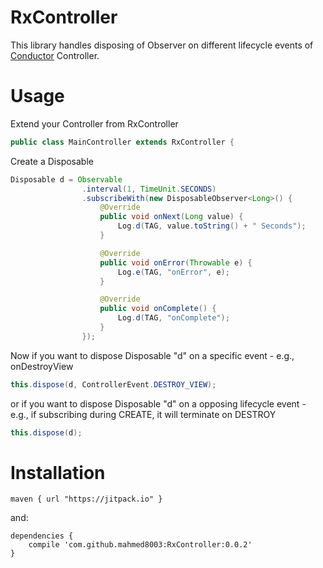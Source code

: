 # RxController
This library handles disposing of Observer on different lifecycle events of [Conductor](https://github.com/bluelinelabs/Conductor) Controller.
# Usage
Extend your Controller from RxController
```java
public class MainController extends RxController {
```

Create a Disposable
```java
Disposable d = Observable
                .interval(1, TimeUnit.SECONDS)
                .subscribeWith(new DisposableObserver<Long>() {
                    @Override
                    public void onNext(Long value) {
                        Log.d(TAG, value.toString() + " Seconds");
                    }

                    @Override
                    public void onError(Throwable e) {
                        Log.e(TAG, "onError", e);
                    }

                    @Override
                    public void onComplete() {
                        Log.d(TAG, "onComplete");
                    }
                });
```
Now if you want to dispose Disposable "d" on a specific event - e.g., onDestroyView
```java
this.dispose(d, ControllerEvent.DESTROY_VIEW);
```
or if you want to dispose Disposable "d" on a opposing lifecycle event - e.g., if subscribing during CREATE, it will terminate on DESTROY
```java
this.dispose(d);
```
# Installation
```script
maven { url "https://jitpack.io" }
```
and:
```script
dependencies {
    compile 'com.github.mahmed8003:RxController:0.0.2'
}
```